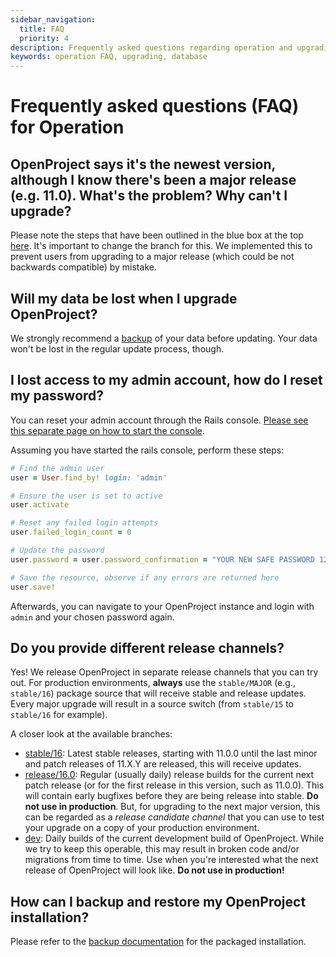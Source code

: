 ```yaml
---
sidebar_navigation:
  title: FAQ
  priority: 4
description: Frequently asked questions regarding operation and upgrading of OpenProject
keywords: operation FAQ, upgrading, database
---
```


# Frequently asked questions (FAQ) for Operation

## OpenProject says it's the newest version, although I know there's been a major release (e.g. 11.0). What's the problem? Why can't I upgrade?

Please note the steps that have been outlined in the blue box at the top [here](../upgrading). It's important to change the branch for this.
We implemented this to prevent users from upgrading to a major release (which could be not backwards compatible) by mistake.

## Will my data be lost when I upgrade OpenProject?

We strongly recommend a [backup](../backing-up) of your data before updating. Your data won't be lost in the regular update process, though.

## I lost access to my admin account, how do I reset my password?

You can reset your admin account through the Rails console. [Please see this separate page on how to start the console](../control/).

Assuming you have started the rails console, perform these steps:

```ruby
# Find the admin user
user = User.find_by! login: 'admin'

# Ensure the user is set to active
user.activate

# Reset any failed login attempts
user.failed_login_count = 0

# Update the password
user.password = user.password_confirmation = "YOUR NEW SAFE PASSWORD 1234!"

# Save the resource, observe if any errors are returned here
user.save!
```

Afterwards, you can navigate to your OpenProject instance and login with `admin` and your chosen password again.

## Do you provide different release channels?

Yes! We release OpenProject in separate release channels that you can try out. For production environments, **always** use the `stable/MAJOR`  (e.g., `stable/16`) package source that will receive stable and release updates. Every major upgrade will result in a source switch (from `stable/15` to `stable/16` for example).

A closer look at the available branches:

* [stable/16](https://packager.io/gh/opf/openproject/refs/stable/16): Latest stable releases, starting with 11.0.0 until the last minor and patch releases of 11.X.Y are released, this will receive updates.
* [release/16.0](https://packager.io/gh/opf/openproject/refs/release/16.0): Regular (usually daily) release builds for the current next patch release (or for the first release in this version, such as 11.0.0). This will contain early bugfixes before they are being release into stable. **Do not use in production**. But, for upgrading to the next major version, this can be regarded as a _release candidate channel_ that you can use to test your upgrade on a copy of your production environment.
* [dev](https://packager.io/gh/opf/openproject/refs/dev): Daily builds of the current development build of OpenProject. While we try to keep this operable, this may result in broken code and/or migrations from time to time. Use when you're interested what the next release of OpenProject will look like. **Do not use in production!**

## How can I backup and restore my OpenProject installation?

Please refer to the [backup documentation](../backing-up) for the packaged installation.
